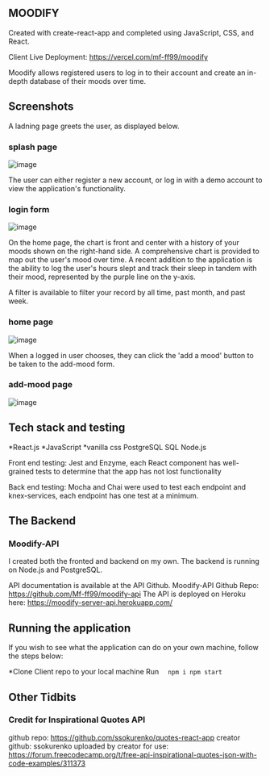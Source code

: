 ## MOODIFY
Created with create-react-app and completed using JavaScript, CSS, and React. 

Client Live Deployment: https://vercel.com/mf-ff99/moodify

Moodify allows registered users to log in to their account and create an in-depth database of their 
moods over time. 

## Screenshots

A ladning page greets the user, as displayed below.

### splash page
![image](https://user-images.githubusercontent.com/66629254/96261642-b4525780-0f8e-11eb-9116-e560a31b4a0a.png)

The user can either register a new account, or log in with a demo account to view the application's functionality.

### login form
![image](https://user-images.githubusercontent.com/66629254/96261706-c7fdbe00-0f8e-11eb-967e-bb3e3239530a.png)

On the home page, the chart is front and center with a history of your moods shown on the right-hand side.
A comprehensive chart is provided to map out the user's mood over time. A recent addition
to the application is the ability to log the user's hours slept and track their sleep in tandem with 
their mood, represented by the purple line on the y-axis.

A filter is available to filter your record by all time, past month, and past week.

### home page
![image](https://user-images.githubusercontent.com/66629254/96261739-d2b85300-0f8e-11eb-924b-550c951b4168.png)

When a logged in user chooses, they can click the 'add a mood' button to be taken to the add-mood form.


### add-mood page
![image](https://user-images.githubusercontent.com/66629254/96261761-d9df6100-0f8e-11eb-8981-4b56349e093b.png)


## Tech stack and testing

*React.js
*JavaScript
*vanilla css
 PostgreSQL
 SQL
 Node.js

Front end testing:
 Jest and Enzyme, each React component has well-grained tests to determine that the app has not lost functionality

Back end testing:
 Mocha and Chai were used to test each endpoint and knex-services, each endpoint has one test at a minimum.
 
## The Backend
### Moodify-API

I created both the fronted and backend on my own. The backend is running on Node.js and PostgreSQL.

API documentation is available at the API Github.
Moodify-API Github Repo: https://github.com/Mf-ff99/moodify-api
The API is deployed on Heroku here: https://moodify-server-api.herokuapp.com/


## Running the application 
If you wish to see what the application can do on your own machine, follow the steps below:

*Clone Client repo to your local machine
Run ``` 
npm i
npm start```


## Other Tidbits
### Credit for Inspirational Quotes API
  github repo: https://github.com/ssokurenko/quotes-react-app
  creator github: ssokurenko
  uploaded by creator for use: https://forum.freecodecamp.org/t/free-api-inspirational-quotes-json-with-code-examples/311373
